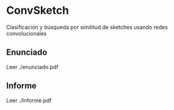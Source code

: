 # ConvSketch
 Clasificación y búsqueda por similitud de sketches usando redes convolucionales

## Enunciado

Leer ./enunciado.pdf

## Informe

Leer ./Informe.pdf